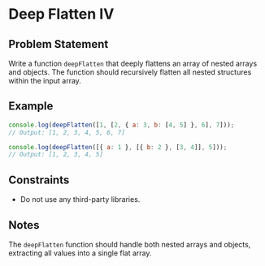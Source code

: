 # Deep Flatten IV

## Problem Statement
Write a function `deepFlatten` that deeply flattens an array of nested arrays and objects. The function should recursively flatten all nested structures within the input array.

## Example
```javascript
console.log(deepFlatten([1, [2, { a: 3, b: [4, 5] }, 6], 7])); 
// Output: [1, 2, 3, 4, 5, 6, 7]

console.log(deepFlatten([{ a: 1 }, [{ b: 2 }, [3, 4]], 5]));
// Output: [1, 2, 3, 4, 5]
```

## Constraints
  - Do not use any third-party libraries.

## Notes
The `deepFlatten` function should handle both nested arrays and objects, extracting all values into a single flat array.
